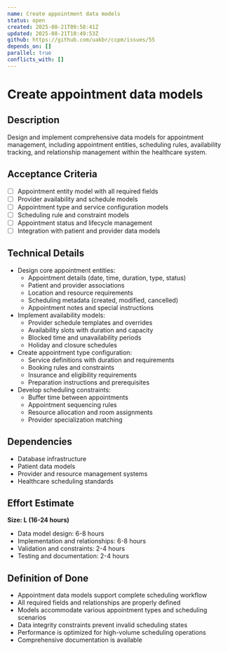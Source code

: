 ```yaml
---
name: Create appointment data models
status: open
created: 2025-08-21T09:58:41Z
updated: 2025-08-21T10:49:53Z
github: https://github.com/uakbr/ccpm/issues/55
depends_on: []
parallel: true
conflicts_with: []
---
```


# Create appointment data models

## Description
Design and implement comprehensive data models for appointment management, including appointment entities, scheduling rules, availability tracking, and relationship management within the healthcare system.

## Acceptance Criteria
- [ ] Appointment entity model with all required fields
- [ ] Provider availability and schedule models
- [ ] Appointment type and service configuration models
- [ ] Scheduling rule and constraint models
- [ ] Appointment status and lifecycle management
- [ ] Integration with patient and provider data models

## Technical Details
- Design core appointment entities:
  - Appointment details (date, time, duration, type, status)
  - Patient and provider associations
  - Location and resource requirements
  - Scheduling metadata (created, modified, cancelled)
  - Appointment notes and special instructions
- Implement availability models:
  - Provider schedule templates and overrides
  - Availability slots with duration and capacity
  - Blocked time and unavailability periods
  - Holiday and closure schedules
- Create appointment type configuration:
  - Service definitions with duration and requirements
  - Booking rules and constraints
  - Insurance and eligibility requirements
  - Preparation instructions and prerequisites
- Develop scheduling constraints:
  - Buffer time between appointments
  - Appointment sequencing rules
  - Resource allocation and room assignments
  - Provider specialization matching

## Dependencies
- Database infrastructure
- Patient data models
- Provider and resource management systems
- Healthcare scheduling standards

## Effort Estimate
**Size: L (16-24 hours)**
- Data model design: 6-8 hours
- Implementation and relationships: 6-8 hours
- Validation and constraints: 2-4 hours
- Testing and documentation: 2-4 hours

## Definition of Done
- Appointment data models support complete scheduling workflow
- All required fields and relationships are properly defined
- Models accommodate various appointment types and scheduling scenarios
- Data integrity constraints prevent invalid scheduling states
- Performance is optimized for high-volume scheduling operations
- Comprehensive documentation is available
